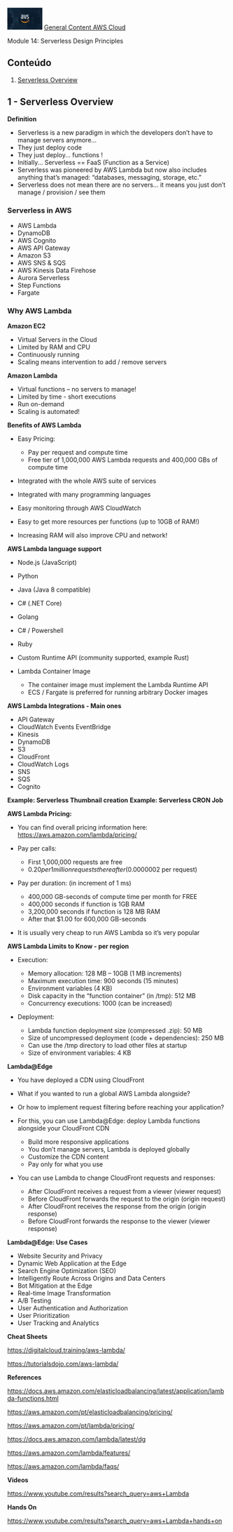 <img src="../images/extra/banner_aws.png" alt="aws" width=80 height=50 /> [General Content AWS Cloud][1]

[1]: https://github.com/weder96/aws-certification-learning

Module 14: Serverless Design Principles

## Conteúdo
1. <a href="#section-1"> Serverless Overview </a>


## <a id="section-1" ></a> **1 - Serverless Overview**


**Definition**

-  Serverless is a new paradigm in which the developers don’t have to manage servers anymore...
-  They just deploy code
-  They just deploy... functions !
-  Initially... Serverless == FaaS (Function as a Service)
-  Serverless was pioneered by AWS Lambda but now also includes anything that’s managed: “databases, messaging, storage, etc.”
-  Serverless does not mean there are no servers... it means you just don’t manage / provision / see them

### **Serverless in AWS**

- AWS Lambda
- DynamoDB
- AWS Cognito
- AWS API Gateway
- Amazon S3
- AWS SNS & SQS
- AWS Kinesis Data Firehose
- Aurora Serverless
- Step Functions
- Fargate


### **Why AWS Lambda**

**Amazon EC2**
- Virtual Servers in the Cloud
- Limited by RAM and CPU
- Continuously running
- Scaling means intervention to add / remove servers

**Amazon Lambda**
- Virtual functions – no servers to manage!
- Limited by time - short executions
- Run on-demand
- Scaling is automated!

**Benefits of AWS Lambda**
-  Easy Pricing:
    -  Pay per request and compute time
    -  Free tier of 1,000,000 AWS Lambda requests and 400,000 GBs of compute time

-  Integrated with the whole AWS suite of services
-  Integrated with many programming languages
-  Easy monitoring through AWS CloudWatch
-  Easy to get more resources per functions (up to 10GB of RAM!)
-  Increasing RAM will also improve CPU and network!


**AWS Lambda language support**

- Node.js (JavaScript)
- Python
- Java (Java 8 compatible)
- C# (.NET Core)
- Golang
- C# / Powershell
- Ruby
- Custom Runtime API (community supported, example Rust)

- Lambda Container Image
    - The container image must implement the Lambda Runtime API
    - ECS / Fargate is preferred for running arbitrary Docker images


**AWS Lambda Integrations - Main ones**

- API Gateway
- CloudWatch Events EventBridge
- Kinesis 
- DynamoDB 
- S3 
- CloudFront
- CloudWatch Logs 
- SNS 
- SQS 
- Cognito


**Example: Serverless Thumbnail creation**
**Example: Serverless CRON Job**


**AWS Lambda Pricing:**

-  You can find overall pricing information here:
    https://aws.amazon.com/lambda/pricing/
-  Pay per calls:
    -  First 1,000,000 requests are free
    -  $0.20 per 1 million requests thereafter ($0.0000002 per request)

-  Pay per duration: (in increment of 1 ms)
    - 400,000 GB-seconds of compute time per month for FREE
    - 400,000 seconds if function is 1GB RAM
    - 3,200,000 seconds if function is 128 MB RAM
    - After that $1.00 for 600,000 GB-seconds

-  It is usually very cheap to run AWS Lambda so it’s very popular


**AWS Lambda Limits to Know - per region**

-  Execution:
    - Memory allocation: 128 MB – 10GB (1 MB increments)
    - Maximum execution time: 900 seconds (15 minutes)
    - Environment variables (4 KB)
    - Disk capacity in the “function container” (in /tmp): 512 MB
    - Concurrency executions: 1000 (can be increased)

-  Deployment:
    - Lambda function deployment size (compressed .zip): 50 MB
    - Size of uncompressed deployment (code + dependencies): 250 MB
    - Can use the /tmp directory to load other files at startup
    - Size of environment variables: 4 KB


**Lambda@Edge**


- You have deployed a CDN using CloudFront
- What if you wanted to run a global AWS Lambda alongside?
- Or how to implement request filtering before reaching your application?

- For this, you can use Lambda@Edge: deploy Lambda functions alongside your CloudFront CDN
    - Build more responsive applications
    - You don’t manage servers, Lambda is deployed globally
    - Customize the CDN content
    - Pay only for what you use

- You can use Lambda to change CloudFront requests and responses:
    - After CloudFront receives a request from a viewer (viewer request)
    - Before CloudFront forwards the request to the origin (origin request)
    - After CloudFront receives the response from the origin (origin response)
    - Before CloudFront forwards the response to the viewer (viewer response)


**Lambda@Edge: Use Cases**

- Website Security and Privacy
- Dynamic Web Application at the Edge
- Search Engine Optimization (SEO)
- Intelligently Route Across Origins and Data Centers
- Bot Mitigation at the Edge
- Real-time Image Transformation
- A/B Testing
- User Authentication and Authorization
- User Prioritization
- User Tracking and Analytics


**Cheat Sheets**

https://digitalcloud.training/aws-lambda/

https://tutorialsdojo.com/aws-lambda/

**References**

https://docs.aws.amazon.com/elasticloadbalancing/latest/application/lambda-functions.html

https://aws.amazon.com/pt/elasticloadbalancing/pricing/

https://aws.amazon.com/pt/lambda/pricing/

https://docs.aws.amazon.com/lambda/latest/dg

https://aws.amazon.com/lambda/features/

https://aws.amazon.com/lambda/faqs/

**Videos**

https://www.youtube.com/results?search_query=aws+Lambda

**Hands On**

https://www.youtube.com/results?search_query=aws+Lambda+hands+on





